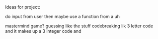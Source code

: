 Ideas for project:

do input from user
then maybe use a function from a uh 

mastermind game? guessing like the stuff codebreaking lik 3 letter code and it makes up a 3 integer code and
